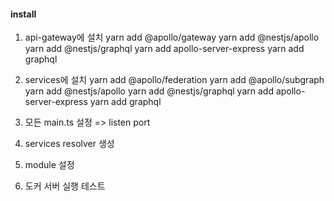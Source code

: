 #### **install**

1. api-gateway에 설치
   yarn add @apollo/gateway
   yarn add @nestjs/apollo
   yarn add @nestjs/graphql
   yarn add apollo-server-express
   yarn add graphql

2. services에 설치
   yarn add @apollo/federation
   yarn add @apollo/subgraph
   yarn add @nestjs/apollo
   yarn add @nestjs/graphql
   yarn add apollo-server-express
   yarn add graphql

3. 모든 main.ts 설정 => listen port
4. services resolver 생성
5. module 설정
6. 도커 서버 실행 테스트

